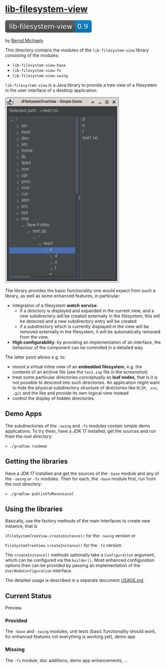 # [lib-filesystem-view](https://github.com/berndmichaely/jem/lib-common/lib-filesystem-view)

![version](lib-filesystem-view-base/doc/shields/lib-filesystem-view.svg "version")

by [Bernd Michaely](https://bernd-michaely.de/en)

This directory contains the modules of the `lib-filesystem-view` library consisting of the modules:

* `lib-filesystem-view-base`
* `lib-filesystem-view-fx`
* `lib-filesystem-view-swing`

`lib-filesystem-view` is a Java library to provide a tree view of a filesystem in the user interface of a desktop application.

![Screenshot of Demo App](lib-filesystem-view-base/doc/screenshots/Screenshot_lib-filesystem-view-swing_002.png "Screenshot of Demo App")

The library provides the basic functionality one would expect from such a library, as well as some enhanced features, in particular:

* Integration of a filesystem **watch service**: 
    * if a directory is displayed and expanded in the current view, and a new subdirectory will be created externally in the filesystem, this will be detected and a new subdirectory entry will be created
    * if a subdirectory which is currently displayed in the view will be removed externally in the filesystem, it will be automatically removed from the view.
* **High configurability**: by providing an implementation of an interface, the behaviour of the component can be controlled in a detailed way.

The latter point allows e.g. to:

* mount a virtual inline view of an **embedded filesystem**, e.g. the contents of an archive file (see the `test.zip` file in the screenshot)
* treat some particular directories conceptually as **leaf nodes**, that is it is not possible to descend into such directories. An application might want to hide the physical subdirectory structure of directories like `DCIM`, `.svn`, `.git` and the like and provide its own logical view instead
* control the display of hidden directories.

## Demo Apps

The subdirectories of the `-swing` and `-fx` modules contain simple demo applications. To try them, have a JDK 17 installed, get the sources and run from the root directory:

`> ./gradlew runDemo`

## Getting the libraries

Have a JDK 17 installed and get the sources of the `-base` module and any of the `-swing` or `-fx` modules. Then for each, the `-base` module first, run from the root directory:

`> ./gradlew publishToMavenLocal`

## Using the libraries

Basically, use the factory methods of the main interfaces to create new instance, that is

`JFileSystemTreeView.createInstance()` for the `-swing` version or

`FileSystemTreeView.createInstance()` for the `-fx` version.

The `createInstance()` methods optionally take a `Configuration` argument, which can be configured via the `builder()`. Most enhanced configuration options then can be provided by passing an implementation of the `UserNodeConfiguration` interface.

The detailed usage is described in a separate document [USAGE.md](USAGE.md).

## Current Status

Preview.

### Provided

The `-base` and `-swing` modules, unit tests (basic functionality should work, for enhanced features not everything is working yet), demo app

### Missing

The `-fx` module, doc additions, demo app enhancements, …

